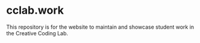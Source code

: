 # cclab.work
This repository is for the website to maintain and showcase student work in the Creative Coding Lab.
